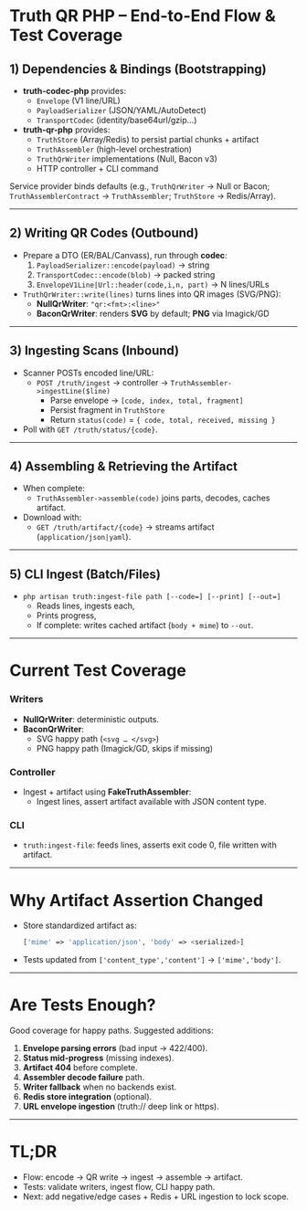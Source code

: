 # Truth QR PHP – End-to-End Flow & Test Coverage

## 1) Dependencies & Bindings (Bootstrapping)
- **truth-codec-php** provides:
    - `Envelope` (V1 line/URL)
    - `PayloadSerializer` (JSON/YAML/AutoDetect)
    - `TransportCodec` (identity/base64url/gzip…)
- **truth-qr-php** provides:
    - `TruthStore` (Array/Redis) to persist partial chunks + artifact
    - `TruthAssembler` (high-level orchestration)
    - `TruthQrWriter` implementations (Null, Bacon v3)
    - HTTP controller + CLI command

Service provider binds defaults (e.g., `TruthQrWriter` → Null or Bacon; `TruthAssemblerContract` → `TruthAssembler`; `TruthStore` → Redis/Array).

---

## 2) Writing QR Codes (Outbound)
- Prepare a DTO (ER/BAL/Canvass), run through **codec**:
    1. `PayloadSerializer::encode(payload)` → string
    2. `TransportCodec::encode(blob)` → packed string
    3. `EnvelopeV1Line|Url::header(code,i,n, part)` → N lines/URLs
- `TruthQrWriter::write(lines)` turns lines into QR images (SVG/PNG):
    - **NullQrWriter**: `"qr:<fmt>:<line>"`
    - **BaconQrWriter**: renders **SVG** by default; **PNG** via Imagick/GD

---

## 3) Ingesting Scans (Inbound)
- Scanner POSTs encoded line/URL:
    - `POST /truth/ingest` → controller → `TruthAssembler->ingestLine($line)`
        - Parse envelope → `[code, index, total, fragment]`
        - Persist fragment in `TruthStore`
        - Return `status(code)` = `{ code, total, received, missing }`
- Poll with `GET /truth/status/{code}`.

---

## 4) Assembling & Retrieving the Artifact
- When complete:
    - `TruthAssembler->assemble(code)` joins parts, decodes, caches artifact.
- Download with:
    - `GET /truth/artifact/{code}` → streams artifact (`application/json|yaml`).

---

## 5) CLI Ingest (Batch/Files)
- `php artisan truth:ingest-file path [--code=] [--print] [--out=]`
    - Reads lines, ingests each,
    - Prints progress,
    - If complete: writes cached artifact (`body + mime`) to `--out`.

---

# Current Test Coverage

### Writers
- **NullQrWriter**: deterministic outputs.
- **BaconQrWriter**:
    - SVG happy path (`<svg … </svg>`)
    - PNG happy path (Imagick/GD, skips if missing)

### Controller
- Ingest + artifact using **FakeTruthAssembler**:
    - Ingest lines, assert artifact available with JSON content type.

### CLI
- `truth:ingest-file`: feeds lines, asserts exit code 0, file written with artifact.

---

# Why Artifact Assertion Changed
- Store standardized artifact as:
  ```php
  ['mime' => 'application/json', 'body' => <serialized>]
  ```
- Tests updated from `['content_type','content']` → `['mime','body']`.

---

# Are Tests Enough?
Good coverage for happy paths. Suggested additions:
1. **Envelope parsing errors** (bad input → 422/400).
2. **Status mid-progress** (missing indexes).
3. **Artifact 404** before complete.
4. **Assembler decode failure** path.
5. **Writer fallback** when no backends exist.
6. **Redis store integration** (optional).
7. **URL envelope ingestion** (truth:// deep link or https).

---

# TL;DR
- Flow: encode → QR write → ingest → assemble → artifact.
- Tests: validate writers, ingest flow, CLI happy path.
- Next: add negative/edge cases + Redis + URL ingestion to lock scope.
